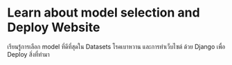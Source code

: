 # Learn about model selection and Deploy Website
เรียนรู้การเลือก model ที่ดีที่สุดใน Datasets โรคเบาหวาน และการทำเว็บไซต์ ด้วย Django เพื่อ Deploy สิ่งที่ทำมา
